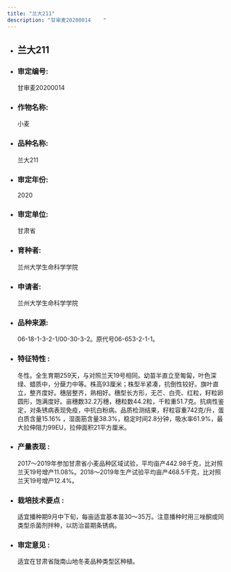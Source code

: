 ```yaml
---
title: "兰大211"
description: "甘审麦20200014	 "
---
```

* ## 兰大211
* ###  审定编号:  
   甘审麦20200014	 

*  ### 作物名称:  
   小麦

*   ###  品种名称: 
    兰大211

*   ### 审定年份: 
    2020

*   ### 审定单位:  
    甘肃省

*   ### 育种者:  
    兰州大学生命科学学院

*   ### 申请者:  
    兰州大学生命科学学院

*   ### 品种来源:  
    06-18-1-3-2-1/00-30-3-2。原代号06-653-2-1-1。

*   ### 特征特性 : 
    冬性。全生育期259天，与对照兰天19号相同。幼苗半直立至匍匐，叶色深绿、蜡质中，分蘖力中等。株高93厘米；株型半紧凑，抗倒性较好。旗叶直立，整齐度好。穗层整齐，熟相好。穗型长方形，无芒、白壳、红粒，籽粒卵圆形，饱满度好。亩穗数32.2万穗，穗粒数44.2粒，千粒重51.7克。抗病性鉴定，对条锈病表现免疫，中抗白粉病。品质检测结果，籽粒容重742克/升，蛋白质含量15.16% ，湿面筋含量38.3%，稳定时间2.8分钟，吸水率61.9%，最大拉伸阻力99EU，拉伸面积21平方厘米。

*   ### 产量表现 : 
    2017～2019年参加甘肃省小麦品种区域试验，平均亩产442.98千克，比对照兰天19号增产11.08%。2018～2019年生产试验平均亩产468.5千克，比对照兰天19号增产12.4%。

*   ### 栽培技术要点 : 
    适宜播种期9月中下旬，每亩适宜基本苗30～35万。注意播种时用三唑酮或同类型杀菌剂拌种，以防治苗期条锈病。

*   ### 审定意见 : 
    适宜在甘肃省陇南山地冬麦品种类型区种植。
